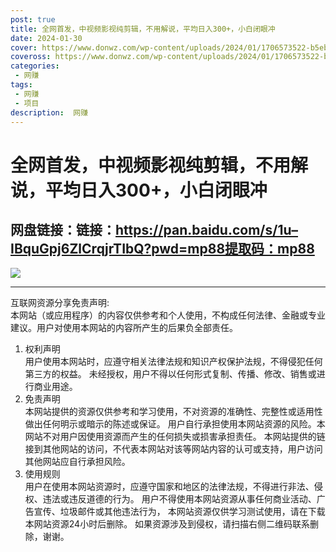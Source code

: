 ```yaml
---
post: true
title: 全网首发，中视频影视纯剪辑，不用解说，平均日入300+，小白闭眼冲
date: 2024-01-30
cover: https://www.donwz.com/wp-content/uploads/2024/01/1706573522-b5eb48c79655346.jpg
coveross: https://www.donwz.com/wp-content/uploads/2024/01/1706573522-b5eb48c79655346.jpg
categories:
 - 网赚
tags:
 - 网赚
 - 项目
description:  网赚
---
```

# 全网首发，中视频影视纯剪辑，不用解说，平均日入300+，小白闭眼冲

## 网盘链接：链接：https://pan.baidu.com/s/1u–IBquGpj6ZlCrqjrTIbQ?pwd=mp88提取码：mp88  

![](https://www.donwz.com/wp-content/uploads/2024/01/1706573522-b5eb48c79655346.jpg)

---
互联网资源分享免责声明:  
本网站（或应用程序）的内容仅供参考和个人使用，不构成任何法律、金融或专业建议。用户对使用本网站的内容所产生的后果负全部责任。
1. 权利声明  
用户使用本网站时，应遵守相关法律法规和知识产权保护法规，不得侵犯任何第三方的权益。
未经授权，用户不得以任何形式复制、传播、修改、销售或进行商业用途。
2. 免责声明  
本网站提供的资源仅供参考和学习使用，不对资源的准确性、完整性或适用性做出任何明示或暗示的陈述或保证。
用户自行承担使用本网站资源的风险。本网站不对用户因使用资源而产生的任何损失或损害承担责任。
本网站提供的链接到其他网站的访问，不代表本网站对该等网站内容的认可或支持，用户访问其他网站应自行承担风险。
3. 使用规则  
用户在使用本网站资源时，应遵守国家和地区的法律法规，不得进行非法、侵权、违法或违反道德的行为。
用户不得使用本网站资源从事任何商业活动、广告宣传、垃圾邮件或其他违法行为，
本网站资源仅供学习测试使用，请在下载本网站资源24小时后删除。
如果资源涉及到侵权，请扫描右侧二维码联系删除，谢谢。
